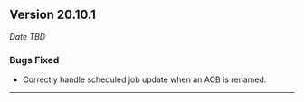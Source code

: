 
## Version 20.10.1
_Date TBD_

### Bugs Fixed
* Correctly handle scheduled job update when an ACB is renamed.

---
